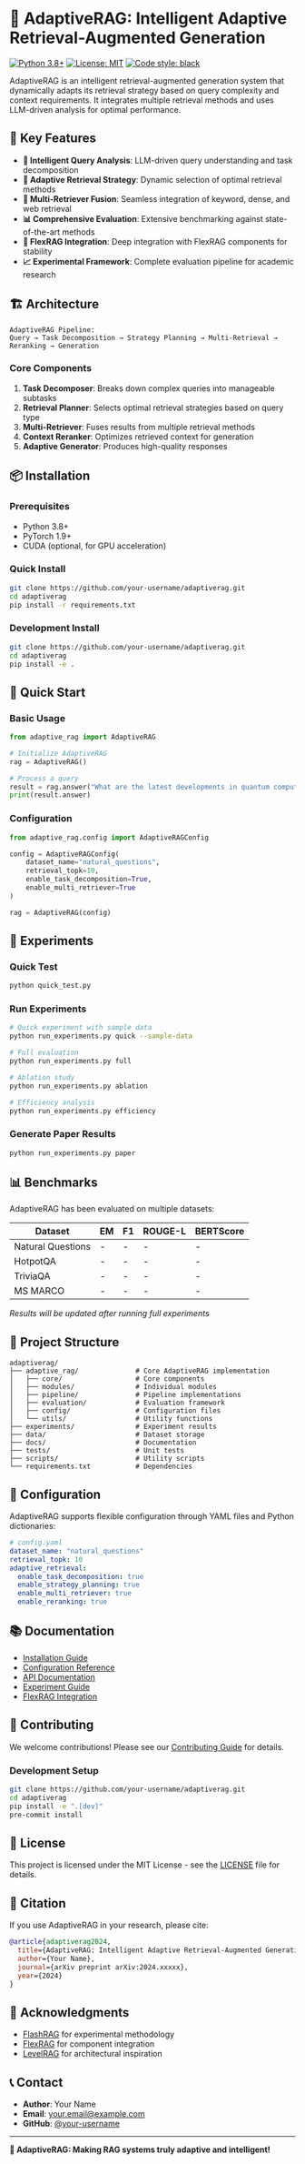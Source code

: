 # 🧠 AdaptiveRAG: Intelligent Adaptive Retrieval-Augmented Generation

[![Python 3.8+](https://img.shields.io/badge/python-3.8+-blue.svg)](https://www.python.org/downloads/)
[![License: MIT](https://img.shields.io/badge/License-MIT-yellow.svg)](https://opensource.org/licenses/MIT)
[![Code style: black](https://img.shields.io/badge/code%20style-black-000000.svg)](https://github.com/psf/black)

AdaptiveRAG is an intelligent retrieval-augmented generation system that dynamically adapts its retrieval strategy based on query complexity and context requirements. It integrates multiple retrieval methods and uses LLM-driven analysis for optimal performance.

## 🌟 Key Features

- **🧠 Intelligent Query Analysis**: LLM-driven query understanding and task decomposition
- **🔄 Adaptive Retrieval Strategy**: Dynamic selection of optimal retrieval methods
- **🔗 Multi-Retriever Fusion**: Seamless integration of keyword, dense, and web retrieval
- **📊 Comprehensive Evaluation**: Extensive benchmarking against state-of-the-art methods
- **🔧 FlexRAG Integration**: Deep integration with FlexRAG components for stability
- **📈 Experimental Framework**: Complete evaluation pipeline for academic research

## 🏗️ Architecture

```
AdaptiveRAG Pipeline:
Query → Task Decomposition → Strategy Planning → Multi-Retrieval → Reranking → Generation
```

### Core Components

1. **Task Decomposer**: Breaks down complex queries into manageable subtasks
2. **Retrieval Planner**: Selects optimal retrieval strategies based on query type
3. **Multi-Retriever**: Fuses results from multiple retrieval methods
4. **Context Reranker**: Optimizes retrieved context for generation
5. **Adaptive Generator**: Produces high-quality responses

## 📦 Installation

### Prerequisites
- Python 3.8+
- PyTorch 1.9+
- CUDA (optional, for GPU acceleration)

### Quick Install
```bash
git clone https://github.com/your-username/adaptiverag.git
cd adaptiverag
pip install -r requirements.txt
```

### Development Install
```bash
git clone https://github.com/your-username/adaptiverag.git
cd adaptiverag
pip install -e .
```

## 🚀 Quick Start

### Basic Usage
```python
from adaptive_rag import AdaptiveRAG

# Initialize AdaptiveRAG
rag = AdaptiveRAG()

# Process a query
result = rag.answer("What are the latest developments in quantum computing?")
print(result.answer)
```

### Configuration
```python
from adaptive_rag.config import AdaptiveRAGConfig

config = AdaptiveRAGConfig(
    dataset_name="natural_questions",
    retrieval_topk=10,
    enable_task_decomposition=True,
    enable_multi_retriever=True
)

rag = AdaptiveRAG(config)
```

## 🧪 Experiments

### Quick Test
```bash
python quick_test.py
```

### Run Experiments
```bash
# Quick experiment with sample data
python run_experiments.py quick --sample-data

# Full evaluation
python run_experiments.py full

# Ablation study
python run_experiments.py ablation

# Efficiency analysis
python run_experiments.py efficiency
```

### Generate Paper Results
```bash
python run_experiments.py paper
```

## 📊 Benchmarks

AdaptiveRAG has been evaluated on multiple datasets:

| Dataset | EM | F1 | ROUGE-L | BERTScore |
|---------|----|----|---------|-----------|
| Natural Questions | - | - | - | - |
| HotpotQA | - | - | - | - |
| TriviaQA | - | - | - | - |
| MS MARCO | - | - | - | - |

*Results will be updated after running full experiments*

## 📁 Project Structure

```
adaptiverag/
├── adaptive_rag/              # Core AdaptiveRAG implementation
│   ├── core/                  # Core components
│   ├── modules/               # Individual modules
│   ├── pipeline/              # Pipeline implementations
│   ├── evaluation/            # Evaluation framework
│   ├── config/                # Configuration files
│   └── utils/                 # Utility functions
├── experiments/               # Experiment results
├── data/                      # Dataset storage
├── docs/                      # Documentation
├── tests/                     # Unit tests
├── scripts/                   # Utility scripts
└── requirements.txt           # Dependencies
```

## 🔧 Configuration

AdaptiveRAG supports flexible configuration through YAML files and Python dictionaries:

```yaml
# config.yaml
dataset_name: "natural_questions"
retrieval_topk: 10
adaptive_retrieval:
  enable_task_decomposition: true
  enable_strategy_planning: true
  enable_multi_retriever: true
  enable_reranking: true
```

## 📚 Documentation

- [Installation Guide](docs/installation.md)
- [Configuration Reference](docs/configuration.md)
- [API Documentation](docs/api.md)
- [Experiment Guide](docs/experiments.md)
- [FlexRAG Integration](adaptive_rag/FLEXRAG_INTEGRATION.md)

## 🤝 Contributing

We welcome contributions! Please see our [Contributing Guide](CONTRIBUTING.md) for details.

### Development Setup
```bash
git clone https://github.com/your-username/adaptiverag.git
cd adaptiverag
pip install -e ".[dev]"
pre-commit install
```

## 📄 License

This project is licensed under the MIT License - see the [LICENSE](LICENSE) file for details.

## 📖 Citation

If you use AdaptiveRAG in your research, please cite:

```bibtex
@article{adaptiverag2024,
  title={AdaptiveRAG: Intelligent Adaptive Retrieval-Augmented Generation},
  author={Your Name},
  journal={arXiv preprint arXiv:2024.xxxxx},
  year={2024}
}
```

## 🙏 Acknowledgments

- [FlashRAG](https://github.com/RUC-NLPIR/FlashRAG) for experimental methodology
- [FlexRAG](https://github.com/ictnlp/FlexRAG) for component integration
- [LevelRAG](https://github.com/microsoft/LevelRAG) for architectural inspiration

## 📞 Contact

- **Author**: Your Name
- **Email**: your.email@example.com
- **GitHub**: [@your-username](https://github.com/your-username)

---

**🎯 AdaptiveRAG: Making RAG systems truly adaptive and intelligent!**
